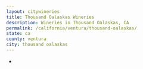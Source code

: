 ```yaml
---
layout: citywineries
title: Thousand Oalaskas Wineries
description: Wineries in Thousand Oalaskas, CA
permalink: /california/ventura/thousand-oalaskas/
state: ca
county: ventura
city: thousand oalaskas
---
```

-

